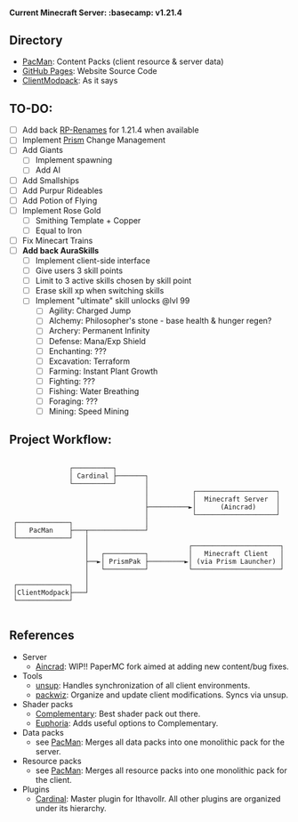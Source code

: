 #### Current Minecraft Server: :basecamp: __v1.21.4__  

## Directory
- [PacMan](https://github.com/Ithavollr/PacMan): Content Packs (client resource & server data)
- [GitHub Pages](https://github.com/Ithavollr/Ithavollr.github.io): Website Source Code
- [ClientModpack](https://github.com/Ithavollr/ClientModpack): As it says


## TO-DO:
- [ ] Add back [RP-Renames](https://modrinth.com/mod/rp-renames) for 1.21.4 when available
- [ ] Implement [Prism](https://github.com/prism/PrismRefracted) Change Management
- [ ] Add Giants
  - [ ] Implement spawning
  - [ ] Add AI
- [ ] Add Smallships
- [ ] Add Purpur Rideables
- [ ] Add Potion of Flying
- [ ] Implement Rose Gold
  - [ ] Smithing Template + Copper
  - [ ] Equal to Iron
- [ ] Fix Minecart Trains
- [ ] **Add back AuraSkills**
  - [ ] Implement client-side interface
  - [ ] Give users 3 skill points
  - [ ] Limit to 3 active skills chosen by skill point
  - [ ] Erase skill xp when switching skills
  - [ ] Implement "ultimate" skill unlocks @lvl 99
    - [ ] Agility: Charged Jump
    - [ ] Alchemy: Philosopher's stone - base health & hunger regen?
    - [ ] Archery: Permanent Infinity
    - [ ] Defense: Mana/Exp Shield
    - [ ] Enchanting: ???
    - [ ] Excavation: Terraform
    - [ ] Farming: Instant Plant Growth
    - [ ] Fighting: ???
    - [ ] Fishing: Water Breathing
    - [ ] Foraging: ???
    - [ ] Mining: Speed Mining

## Project Workflow:
```
                                                                      
               ┌──────────┐                                           
               │ Cardinal ├───────┐                                   
               └──────────┘       │                                   
                                  │           ┌────────────────────┐  
                                  │           │  Minecraft Server  │  
                                  ├──────────►│      (Aincrad)     │  
                                  │           └────────────────────┘  
 ┌─────────────┐                  │                                   
 │   PacMan    ├───┬──────────────┘                                   
 └─────────────┘   │                                                  
                   │                         ┌──────────────────────┐ 
                   │   ┌──────────┐          │   Minecraft Client   │ 
                   ├──►│ PrismPak ├─────────►│ (via Prism Launcher) │ 
                   │   └──────────┘          └──────────────────────┘ 
                   │                                                  
 ┌─────────────┐   │                                                  
 │ClientModpack├───┘                                                  
 └─────────────┘                                                      
                                                                      
```
## References
- Server
  + [Aincrad](https://github.com/Ifiht/Aincrad): WIP!! PaperMC fork aimed at adding new content/bug fixes.
- Tools
  + [unsup](https://git.sleeping.town/unascribed/unsup): Handles synchronization of all client environments.
  + [packwiz](https://packwiz.infra.link/tutorials/creating/adding-mods/): Organize and update client modifications. Syncs via unsup.
- Shader packs
  + [Complementary](https://modrinth.com/shader/complementary-reimagined): Best shader pack out there.
  + [Euphoria](https://modrinth.com/mod/euphoria-patches): Adds useful options to Complementary.
- Data packs
  + see [PacMan](https://github.com/Ifiht/PacMan): Merges all data packs into one monolithic pack for the server.
- Resource packs
  + see [PacMan](https://github.com/Ifiht/PacMan): Merges all resource packs into one monolithic pack for the client.
- Plugins
  + [Cardinal](https://github.com/Ifiht/Cardinal): Master plugin for Ithavollr. All other plugins are organized under its hierarchy.

